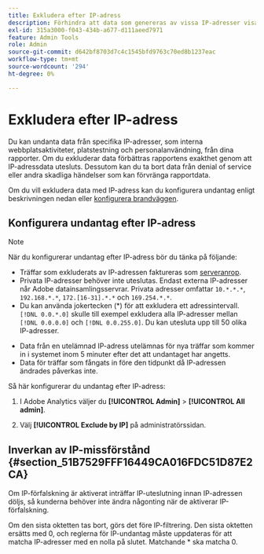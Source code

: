 ```yaml
---
title: Exkludera efter IP-adress
description: Förhindra att data som genereras av vissa IP-adresser visas i rapporter.
exl-id: 315a3000-f043-434b-a677-d111aeed7971
feature: Admin Tools
role: Admin
source-git-commit: d642bf8703d7c4c1545bfd9763c70ed8b1237eac
workflow-type: tm+mt
source-wordcount: '294'
ht-degree: 0%

---
```


# Exkludera efter IP-adress

Du kan undanta data från specifika IP-adresser, som interna webbplatsaktiviteter, platstestning och personalanvändning, från dina rapporter. Om du exkluderar data förbättras rapportens exakthet genom att IP-adressdata utesluts. Dessutom kan du ta bort data från denial of service eller andra skadliga händelser som kan förvränga rapportdata.

Om du vill exkludera data med IP-adress kan du konfigurera undantag enligt beskrivningen nedan eller [konfigurera brandväggen](/help/technotes/ip-addresses.md).

## Konfigurera undantag efter IP-adress

>[!NOTE]
>
>När du konfigurerar undantag efter IP-adress bör du tänka på följande:
>
>* Träffar som exkluderats av IP-adressen faktureras som [serveranrop](https://experienceleague.adobe.com/docs/analytics/technotes/terms.html).
>* Privata IP-adresser behöver inte uteslutas. Endast externa IP-adresser når Adobe datainsamlingsservrar. Privata adresser omfattar `10.*.*.*`, `192.168.*.*`, `172.[16-31].*.*` och `169.254.*.*`.
>* Du kan använda jokertecken (&#42;) för att exkludera ett adressintervall. `[!DNL 0.0.*.0]` skulle till exempel exkludera alla IP-adresser mellan `[!DNL 0.0.0.0]` och `[!DNL 0.0.255.0]`. Du kan utesluta upp till 50 olika IP-adresser.
* Data från en utelämnad IP-adress utelämnas för nya träffar som kommer in i systemet inom 5 minuter efter det att undantaget har angetts.
* Data för träffar som fångats in före den tidpunkt då IP-adressen ändrades påverkas inte.
>

Så här konfigurerar du undantag efter IP-adress:

1. I Adobe Analytics väljer du **[!UICONTROL Admin]** > **[!UICONTROL All admin]**.

1. Välj **[!UICONTROL Exclude by IP]** på administratörssidan.




## Inverkan av IP-missförstånd {#section_51B7529FFF16449CA016FDC51D87E2CA}

Om IP-förfalskning är aktiverat inträffar IP-uteslutning innan IP-adressen döljs, så kunderna behöver inte ändra någonting när de aktiverar IP-förfalskning.

Om den sista oktetten tas bort, görs det före IP-filtrering. Den sista oktetten ersätts med 0, och reglerna för IP-undantag måste uppdateras för att matcha IP-adresser med en nolla på slutet. Matchande &#42; ska matcha 0.
